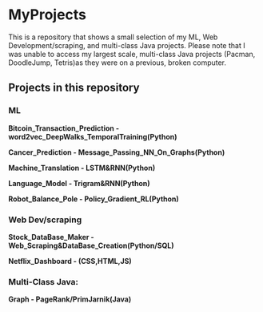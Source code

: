 # MyProjects

This is a repository that shows a small selection of my ML, Web Development/scraping, and multi-class Java projects. Please note that I was unable to access my largest scale, multi-class Java projects (Pacman, DoodleJump, Tetris)as they were on a previous, broken computer.

## Projects in this repository

### ML

**Bitcoin_Transaction_Prediction - word2vec_DeepWalks_TemporalTraining(Python)**

**Cancer_Prediction - Message_Passing_NN_On_Graphs(Python)**

**Machine_Translation - LSTM&RNN(Python)**

**Language_Model - Trigram&RNN(Python)**

**Robot_Balance_Pole - Policy_Gradient_RL(Python)**

### Web Dev/scraping

**Stock_DataBase_Maker - Web_Scraping&DataBase_Creation(Python/SQL)**

**Netflix_Dashboard - (CSS,HTML,JS)**

### Multi-Class Java:
**Graph - PageRank/PrimJarnik(Java)**






